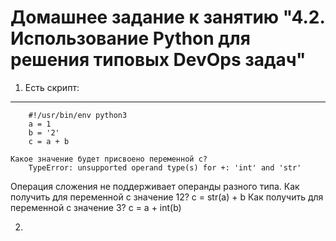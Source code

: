 Домашнее задание к занятию "4.2. Использование Python для решения типовых DevOps задач"
===

1.  Есть скрипт:
---
		#!/usr/bin/env python3
		a = 1
		b = '2'
		c = a + b

    Какое значение будет присвоено переменной c?
		TypeError: unsupported operand type(s) for +: 'int' and 'str'
Операция сложения не поддерживает операнды разного типа.
    Как получить для переменной c значение 12?
		c = str(a) + b
    Как получить для переменной c значение 3?
		c = a + int(b)

2. 
